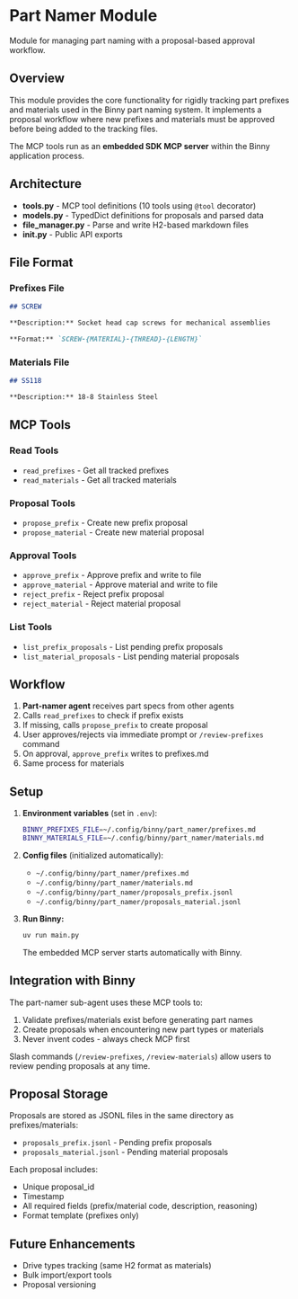 # Part Namer Module

Module for managing part naming with a proposal-based approval workflow.

## Overview

This module provides the core functionality for rigidly tracking part prefixes and materials used in the Binny part naming system. It implements a proposal workflow where new prefixes and materials must be approved before being added to the tracking files.

The MCP tools run as an **embedded SDK MCP server** within the Binny application process.

## Architecture

- **tools.py** - MCP tool definitions (10 tools using `@tool` decorator)
- **models.py** - TypedDict definitions for proposals and parsed data
- **file_manager.py** - Parse and write H2-based markdown files
- **__init__.py** - Public API exports

## File Format

### Prefixes File

```markdown
## SCREW

**Description:** Socket head cap screws for mechanical assemblies

**Format:** `SCREW-{MATERIAL}-{THREAD}-{LENGTH}`
```

### Materials File

```markdown
## SS118

**Description:** 18-8 Stainless Steel
```

## MCP Tools

### Read Tools
- `read_prefixes` - Get all tracked prefixes
- `read_materials` - Get all tracked materials

### Proposal Tools
- `propose_prefix` - Create new prefix proposal
- `propose_material` - Create new material proposal

### Approval Tools
- `approve_prefix` - Approve prefix and write to file
- `approve_material` - Approve material and write to file
- `reject_prefix` - Reject prefix proposal
- `reject_material` - Reject material proposal

### List Tools
- `list_prefix_proposals` - List pending prefix proposals
- `list_material_proposals` - List pending material proposals

## Workflow

1. **Part-namer agent** receives part specs from other agents
2. Calls `read_prefixes` to check if prefix exists
3. If missing, calls `propose_prefix` to create proposal
4. User approves/rejects via immediate prompt or `/review-prefixes` command
5. On approval, `approve_prefix` writes to prefixes.md
6. Same process for materials

## Setup

1. **Environment variables** (set in `.env`):
   ```bash
   BINNY_PREFIXES_FILE=~/.config/binny/part_namer/prefixes.md
   BINNY_MATERIALS_FILE=~/.config/binny/part_namer/materials.md
   ```

2. **Config files** (initialized automatically):
   - `~/.config/binny/part_namer/prefixes.md`
   - `~/.config/binny/part_namer/materials.md`
   - `~/.config/binny/part_namer/proposals_prefix.jsonl`
   - `~/.config/binny/part_namer/proposals_material.jsonl`

3. **Run Binny:**
   ```bash
   uv run main.py
   ```

   The embedded MCP server starts automatically with Binny.

## Integration with Binny

The part-namer sub-agent uses these MCP tools to:
1. Validate prefixes/materials exist before generating part names
2. Create proposals when encountering new part types or materials
3. Never invent codes - always check MCP first

Slash commands (`/review-prefixes`, `/review-materials`) allow users to review pending proposals at any time.

## Proposal Storage

Proposals are stored as JSONL files in the same directory as prefixes/materials:
- `proposals_prefix.jsonl` - Pending prefix proposals
- `proposals_material.jsonl` - Pending material proposals

Each proposal includes:
- Unique proposal_id
- Timestamp
- All required fields (prefix/material code, description, reasoning)
- Format template (prefixes only)

## Future Enhancements

- Drive types tracking (same H2 format as materials)
- Bulk import/export tools
- Proposal versioning
